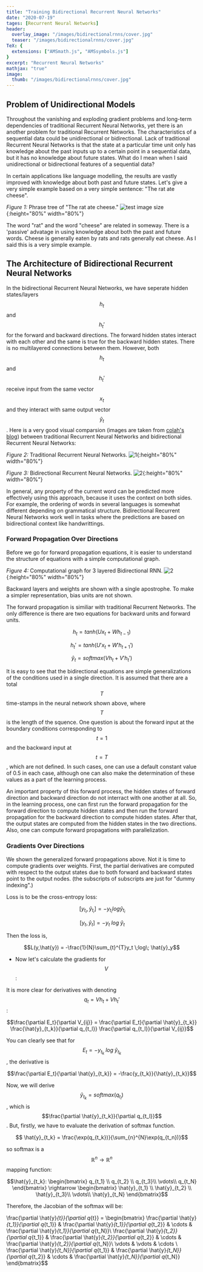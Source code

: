 ```yaml
---
title: "Training Bidirectional Recurrent Neural Networks"
date: "2020-07-19"
tages: [Recurrent Neural Networks]
header:
  overlay_image: "/images/bidirectionalrnns/cover.jpg"
  teaser: "/images/bidirectionalrnns/cover.jpg"
TeX: {
  extensions: ["AMSmath.js", "AMSsymbols.js"]
}
excerpt: "Recurrent Neural Networks"
mathjax: "true"
image:
  thumb: "/images/bidirectionalrnns/cover.jpg"
---
```


## Problem of Unidirectional Models

Throughout the vanishing and exploding gradient problems and long-term dependencies of traditional Recurrent Neural Networks, yet there is an another problem for traditional Recurrent Networks. The characteristics of a sequential data  could be unidirectional or bidirectional. Lack of traditional Recurrent Neural Networks is that the state at a particular time unit only has knowledge about the past inputs up to a certain point in a sequential data, but it has no knowledge about future states. What do I mean when I said unidirectional or bidirectional features of a sequential data?

In certain applications like language modelling, the results are vastly improved with knowledge about both past and future states. Let's give a very simple example based on a very simple sentence: "The rat ate cheese".

*Figure 1:* Phrase tree of "The rat ate cheese."
![test image size](/images/bidirectionalrnns/phrase.png){:height="80%" width="80%"}

The word "rat" and the word "cheese" are related in someway. There is a 'passive' advatage in using knowledge about both the past and future words. Cheese is generally eaten by rats and rats generally eat cheese. As I said this is a very simple example.

## The Architecture of Bidirectional Recurrent Neural Networks
In the bidirectional Recurrent Neural Networks, we have seperate hidden states/layers $$h_t$$ and $$h_t'$$ for the forward and backward directions. The forward hidden states interact with each other and the same is true for the backward hidden states. There is no multilayered connections between them. However, both $$h_t$$ and $$h_t'$$ receive input from the same vector $$x_t$$ and they interact with same output vector $$ \hat{y}_t$$.
Here is a very good visual comparsion (images are taken from [colah's blog](http://colah.github.io/posts/2015-09-NN-Types-FP/)) between traditional Recurrent Neural Networks and bidirectional Recurrent Neural Networks:

*Figure 2:* Traditional Recurrent Neural Networks.
![1](/images/bidirectionalrnns/1.png){:height="80%" width="80%"}


*Figure 3:* Bidirectional Recurrent Neural Networks.
![2](/images/bidirectionalrnns/2.png){:height="80%" width="80%"}


In general, any property of the current word can be predicted more effectively using this approach, because it uses the context on both sides. For example, the ordering of words in several languages is somewhat different depending on grammatical structure. Bidirectional Recurrent Neural Networks work well in tasks where the predictions are based on bidirectional context like handwrittings.

### Forward Propagation Over Directions

Before we go for forward propagation equations, it is easier to understand the structure of equations with a simple computational graph.

*Figure 4:* Computational graph for 3 layered Bidirectional RNN.
![2](/images/bidirectionalrnns/rnn.png){:height="80%" width="80%"}

Backward layers and weights are shown with a single apostrophe. To make a simpler representation, bias units are not shown.

The forward propagation is similiar with traditional Recurrent Networks. The only difference is there are two equations for backward units and forward units.

 $$ h_t = tanh(U x_t + W h_{t-1})$$

 $$ h_t' = tanh(U' x_t + W' h_{t+1}')$$

 $$ \hat{y}_t = softmax(V h_t + V' h_t') $$

It is easy to see that the bidirectional equations are simple generalizations of the conditions used in a single direction. It is assumed that there are a total $$T$$ time-stamps in the neural network shown above, where $$T$$ is the length of the squence. One question is about the forward input at the boundary conditions corresponding to $$t=1$$ and the backward input at $$t=T$$, which are not defined. In such cases, one can use a default constant value of 0.5 in each case, although one can also make the determination of these values as a part of the learning process.

An important property of this forward process, the hidden states of forward direction and backward direction do not interract with one another at all. So, in the learning process, one can first run the forward propagation for the forward direction to compute hidden states and then run the forward propagation for the backward direction to compute hidden states. After that, the output states are computed from the hidden states in the two directions. Also, one can compute forward propagations with parallelization.

### Gradients Over Directions

We shown the generalized forward propagations above. Not it is time to compute gradients over weights. First, the partial derivatives are computed with respect to the output states due to both forward and backward states point to the output nodes. (the subscripts of subscripts are just for "dummy indexing".)

Loss is to be the cross-entropy loss:

$$\mathop{\mathbb{E_t}}[y_{t_i},\hat{y}_{t_i}] = -y_{t_i} log \hat{y}_{t_i}$$

$$\mathop{\mathbb{E_t}}[y_t,\hat{y}_t] = -y_{t}\; log \; \hat{y}_{t}$$

Then the loss is,

$$L(y,\hat{y}) = -\frac{1}{N}\sum_{t}^{T}y_t \;log\; \hat{y}_y$$

- Now let's calculate the gradients for $$V$$:

It is more clear for derivatives with denoting $$q_t = V h_t + V h_t'$$:

$$\frac{\partial E_t}{\partial V_{ij}} = \frac{\partial E_t}{\partial \hat{y}_{t_k}} \frac{\hat{y}_{t_k}}{\partial q_{t_l}} \frac{\partial q_{t_l}}{\partial V_{ij}}$$

You can clearly see that for $$E_t = -y_{t_k}\;log\;\hat{y}_{t_k}$$, the derivative is

$$\frac{\partial E_t}{\partial \hat{y}_{t_k}} = -\frac{y_{t_k}}{\hat{y}_{t_k}}$$

Now, we will derive $$\hat{y}_{t_k} = softmax(q_{t_l})$$, which is $$\frac{\partial \hat{y}_{t_k}}{\partial q_{t_l}}$$. But, firstly, we have to evaluate the derivation of softmax function.

$$ \hat{y}_{t_k} = \frac{\exp(q_{t_k})}{\sum_{n}^{N}\exp(q_{t_n})}$$

so softmax is a $$\mathbb{R}^n \rightarrow \mathbb{R}^n$$ mapping function:

$$\hat{y}_{t_k}: \begin{bmatrix}
q_{t_1} \\
q_{t_2} \\
q_{t_3}\\
\vdots\\
q_{t_N}
\end{bmatrix} \rightarrow \begin{bmatrix}
\hat{y}_{t_1} \\
\hat{y}_{t_2} \\
\hat{y}_{t_3}\\
\vdots\\
\hat{y}_{t_N}
\end{bmatrix}$$

Therefore, the Jacobian of the softmax will be:

\frac{\partial \hat{y}_{t}}{\partial q_{t}} = \begin{bmatrix}
\frac{\partial \hat{y}_{t_1}}{\partial q_{t_1}} & \frac{\partial \hat{y}_{t_1}}{\partial q_{t_2}} & \cdots & \frac{\partial \hat{y}_{t_1}}{\partial q_{t_N}}\\
\frac{\partial \hat{y}_{t_2}}{\partial q_{t_1}} & \frac{\partial \hat{y}_{t_2}}{\partial q_{t_2}} & \cdots & \frac{\partial \hat{y}_{t_2}}{\partial q_{t_N}}\\
\vdots & \vdots & \cdots \\
\frac{\partial \hat{y}_{t_N}}{\partial q_{t_1}} & \frac{\partial \hat{y}_{t_N}}{\partial q_{t_2}} & \cdots & \frac{\partial \hat{y}_{t_N}}{\partial q_{t_N}}
\end{bmatrix}$$
